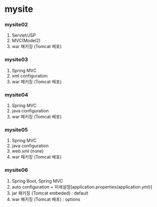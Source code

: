 # mysite

### mysite02
1. Servlet/JSP
2. MVC(Model2)
3. war 패키징 (Tomcat 배포)

### mysite03
1. Spring MVC
2. xml configuration
3. war 패키징 (Tomcat 배포)

### mysite04
1. Spring MVC
2. java configuration
3. war 패키징 (Tomcat 배포)

### mysite05
1. Spring MVC
2. java configuration
3. web.xml (none)
4. war 패키징 (Tomcat 배포)

### mysite06
1. Spring Boot, Spring MVC
2. auto configuration + 미세설정[application.properties(application.yml)]
3. jar 패키징 (Tomcat embeded) : default
4. war 패키징 (Tomcat 배포) : options

